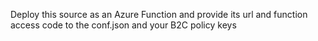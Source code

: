 Deploy this source as an Azure Function and provide its url and function access code to the conf.json and your B2C policy keys